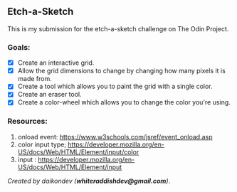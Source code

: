 ## Etch-a-Sketch

This is my submission for the etch-a-sketch challenge on The Odin Project.

### Goals:
- [x] Create an interactive grid.
- [x] Allow the grid dimensions to change by changing how many pixels it is made from.
- [x] Create a tool which allows you to paint the grid with a single color.
- [x] Create an eraser tool.
- [x] Create a color-wheel which allows you to change the color you're using.

### Resources:
1. onload event: https://www.w3schools.com/jsref/event_onload.asp
2. color input type; https://developer.mozilla.org/en-US/docs/Web/HTML/Element/input/color
3. input : https://developer.mozilla.org/en-US/docs/Web/HTML/Element/input


_Created by daikondev (__whiteraddishdev@gmail.com__)_.